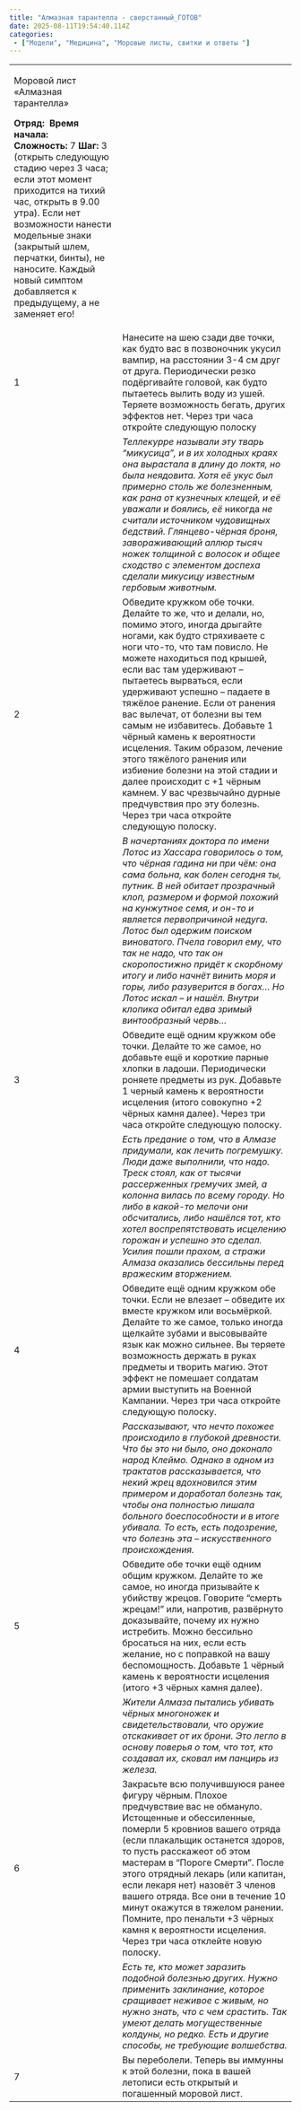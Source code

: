 ```yaml
---
title: "Алмазная тарантелла - сверстанный_ГОТОВ"
date: 2025-08-11T19:54:40.114Z
categories:
 - ["Модели", "Медицина", "Моровые листы, свитки и ответы "]
---
```


<table>
<tbody>
<tr class="odd">
<td><p>Моровой лист «Алмазная тарантелла»</p>
<p><strong>Отряд:</strong>  <strong>Время начала:</strong> <br />
<strong>Сложность:</strong> 7 <strong>Шаг:</strong> 3 (открыть следующую стадию через 3 часа; если этот момент приходится на тихий час, открыть в 9.00 утра). Если нет возможности нанести модельные знаки (закрытый шлем, перчатки, бинты), не наносите. Каждый новый симптом добавляется к предыдущему, а не заменяет его!</p></td>
<td></td>
</tr>
<tr class="even">
<td>1</td>
<td>Нанесите на шею сзади две точки, как будто вас в позвоночник укусил вампир, на расстоянии 3-4 см друг от друга. Периодически резко подёргивайте головой, как будто пытаетесь вылить воду из ушей. Теряете возможность бегать, других эффектов нет. Через три часа откройте следующую полоску</td>
</tr>
<tr class="odd">
<td></td>
<td><em>Теллекурре называли эту тварь “микусица”, и в их холодных краях она вырастала в длину до локтя, но была неядовита. Хотя её укус был примерно столь же болезненным, как рана от кузнечных клещей, и её уважали и боялись, её</em> никогда <em>не считали источником чудовищных бедствий. Глянцево-чёрная броня, завораживающий аллюр тысяч ножек толщиной с волосок и общее сходство с элементом доспеха сделали микусицу известным гербовым животным.</em></td>
</tr>
<tr class="even">
<td>2</td>
<td>Обведите кружком обе точки. Делайте то же, что и делали, но, помимо этого, иногда дрыгайте ногами, как будто стряхиваете с ноги что-то, что там повисло. Не можете находиться под крышей, если вас там удерживают – пытаетесь вырваться, если удерживают успешно – падаете в тяжёлое ранение. Если от ранения вас вылечат, от болезни вы тем самым не избавитесь. Добавьте 1 чёрный камень к вероятности исцеления. Таким образом, лечение этого тяжёлого ранения или избиение болезни на этой стадии и далее происходит с +1 чёрным камнем. У вас чрезвычайно дурные предчувствия про эту болезнь. Через три часа откройте следующую полоску.</td>
</tr>
<tr class="odd">
<td></td>
<td><em>В начертаниях доктора по имени Лотос из Хассара говорилось о том, что чёрная гадина ни при чём: она сама больна, как болен сегодня ты, путник. В ней обитает прозрачный клоп, размером и формой похожий на кунжутное семя, и он-то и является первопричиной недуга. Лотос был одержим поиском виноватого. Пчела говорил ему, что так не надо, что так он скоропостижно придёт к скорбному итогу и либо начнёт винить моря и горы, либо разуверится в богах… Но Лотос искал – и нашёл. Внутри клопика обитал едва зримый винтообразный червь…</em></td>
</tr>
<tr class="even">
<td>3</td>
<td>Обведите ещё одним кружком обе точки. Делайте то же самое, но добавьте ещё и короткие парные хлопки в ладоши. Периодически роняете предметы из рук. Добавьте 1 черный камень к вероятности исцеления (итого совокупно +2 чёрных камня далее). Через три часа откройте следующую полоску.</td>
</tr>
<tr class="odd">
<td></td>
<td><em>Есть предание о том, что в Алмазе придумали, как лечить погремушку. Люди даже выполнили, что надо. Треск стоял, как от тысячи рассерженных гремучих змей, а колонна вилась по всему городу. Но либо в какой-то мелочи они обсчитались, либо нашёлся тот, кто хотел воспрепятствовать исцелению горожан и успешно это сделал. Усилия пошли прахом, а стражи Алмаза оказались бессильны перед вражеским вторжением.</em></td>
</tr>
<tr class="even">
<td>4</td>
<td>Обведите ещё одним кружком обе точки. Если не влезает – обведите их вместе кружком или восьмёркой. Делайте то же самое, только иногда щелкайте зубами и высовывайте язык как можно сильнее. Вы теряете возможность держать в руках предметы и творить магию. Этот эффект не помешает солдатам армии выступить на Военной Кампании. Через три часа откройте следующую полоску.</td>
</tr>
<tr class="odd">
<td></td>
<td><em>Рассказывают, что нечто похожее происходило в глубокой древности. Что бы это ни было, оно доконало народ Клеймо. Однако в одном из трактатов рассказывается, что некий жрец вдохновился этим примером и доработал болезнь так, чтобы она полностью лишала больного боеспособности и в итоге убивала. То есть, есть подозрение, что болезнь эта – искусственного происхождения.</em></td>
</tr>
<tr class="even">
<td>5</td>
<td>Обведите обе точки ещё одним общим кружком. Делайте то же самое, но иногда призывайте к убийству жрецов. Говорите “смерть жрецам!” или, напротив, развёрнуто доказывайте, почему их нужно истребить. Можно бессильно бросаться на них, если есть желание, но с поправкой на вашу беспомощность. Добавьте 1 чёрный камень к вероятности исцеления (итого +3 чёрных камня далее).</td>
</tr>
<tr class="odd">
<td></td>
<td><em>Жители Алмаза пытались убивать чёрных многоножек и свидетельствовали, что оружие отскакивает от их брони. Это легло в основу поверья о том, что тот, кто создавал их, сковал им панцирь из железа.</em></td>
</tr>
<tr class="even">
<td>6</td>
<td>Закрасьте всю получившуюся ранее фигуру чёрным. Плохое предчувствие вас не обмануло. Истощенные и обессиленные, померли 5 кровниов вашего отряда (если плакальщик останется здоров, то пусть расскажеот об этом мастерам в “Пороге Смерти”. После этого отрядный лекарь (или капитан, если лекаря нет) назовёт 3 членов вашего отряда. Все они в течение 10 минут окажутся в тяжелом ранении. Помните, про пенальти +3 чёрных камня к вероятности исцеления. Через три часа отклейте новую полоску.</td>
</tr>
<tr class="odd">
<td></td>
<td><em>Есть те, кто может заразить подобной болезнью других. Нужно применить заклинание, которое сращивает неживое с живым, но нужно знать, что с чем срастить. Так умеют делать могущественные колдуны, но редко. Есть и другие способы, не требующие волшебства.</em></td>
</tr>
<tr class="even">
<td>7</td>
<td>Вы переболели. Теперь вы иммунны к этой болезни, пока в вашей летописи есть открытый и погашенный моровой лист.</td>
</tr>
</tbody>
</table>
